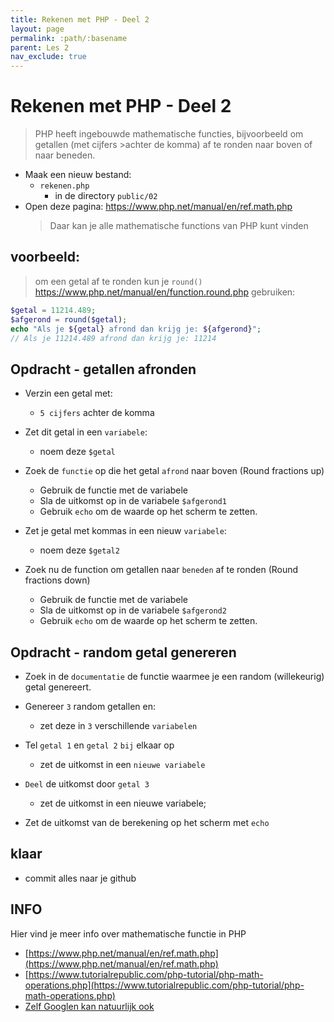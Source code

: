 ```yaml
---
title: Rekenen met PHP - Deel 2
layout: page
permalink: :path/:basename
parent: Les 2
nav_exclude: true
---
```


# Rekenen met PHP - Deel 2

>PHP heeft ingebouwde mathematische functies, bijvoorbeeld om getallen (met cijfers >achter de komma) af te ronden naar boven of naar beneden.

- Maak een nieuw bestand:  
    - `rekenen.php`
        - in de directory `public/02`
- Open deze pagina: https://www.php.net/manual/en/ref.math.php 
    > Daar kan je alle mathematische functions van PHP kunt vinden

## voorbeeld:

> om een getal af te ronden kun je `round()` https://www.php.net/manual/en/function.round.php gebruiken:

```php
$getal = 11214.489;
$afgerond = round($getal);
echo "Als je ${getal} afrond dan krijg je: ${afgerond}";
// Als je 11214.489 afrond dan krijg je: 11214
```

## Opdracht - getallen afronden


- Verzin een getal met:
    - `5 cijfers` achter de komma
- Zet dit getal in een `variabele`:
    - noem deze `$getal`
- Zoek de `functie` op die het getal `afrond` naar boven (Round fractions up)
    - Gebruik de functie met de variabele
    - Sla de uitkomst op in de variabele `$afgerond1`
    - Gebruik `echo` om de waarde op het scherm te zetten. 

- Zet je getal met kommas in een  nieuw `variabele`:
    - noem deze `$getal2`
- Zoek nu de function om getallen naar `beneden` af te ronden (Round fractions down)
    - Gebruik de functie met de variabele
    - Sla de uitkomst op in de variabele `$afgerond2`
    - Gebruik `echo` om de waarde op het scherm te zetten. 


## Opdracht - random getal genereren

- Zoek in de `documentatie` de functie waarmee je een random (willekeurig) getal genereert.

- Genereer `3` random getallen en:
    - zet deze in `3` verschillende `variabelen`
- Tel `getal 1` en `getal 2` `bij` elkaar op
    - zet de uitkomst in een `nieuwe variabele`
- `Deel` de uitkomst door `getal 3`
    - zet de uitkomst in een nieuwe variabele;
- Zet de uitkomst van de berekening op het scherm met `echo`


## klaar
- commit alles naar je github

## INFO

Hier vind je meer info over mathematische functie in PHP

- [https://www.php.net/manual/en/ref.math.php](https://www.php.net/manual/en/ref.math.php)
- [https://www.tutorialrepublic.com/php-tutorial/php-math-operations.php](https://www.tutorialrepublic.com/php-tutorial/php-math-operations.php)
- [Zelf Googlen kan natuurlijk ook](https://www.google.com/search?q=php+math+functions+with+examples)

